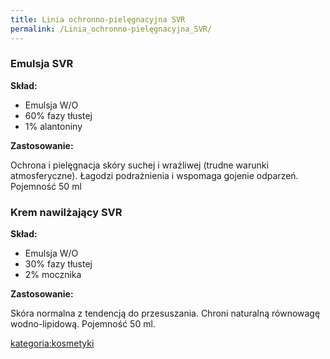 ```yaml
---
title: Linia ochronno-pielęgnacyjna SVR
permalink: /Linia_ochronno-pielęgnacyjna_SVR/
---
```


### Emulsja SVR

**Skład:**

-   Emulsja W/O
-   60% fazy tłustej
-   1% alantoniny

**Zastosowanie:**

Ochrona i pielęgnacja skóry suchej i wrażliwej (trudne warunki atmosferyczne). Łagodzi podrażnienia i wspomaga gojenie odparzeń. Pojemność 50 ml

### Krem nawilżający SVR

**Skład:**

-   Emulsja W/O
-   30% fazy tłustej
-   2% mocznika

**Zastosowanie:**

Skóra normalna z tendencją do przesuszania. Chroni naturalną równowagę wodno-lipidową. Pojemność 50 ml.

[kategoria:kosmetyki](/atopedia/kategoria:kosmetyki "wikilink")
